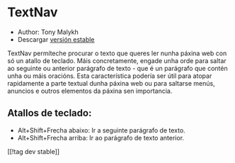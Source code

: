 # TextNav #

* Author: Tony Malykh
* Descargar [versión estable][1]

TextNav permíteche procurar o texto que queres ler nunha páxina web con só
un atallo de teclado. Máis concretamente, engade unha orde para saltar ao
seguinte ou anterior parágrafo de texto - que é un parágrafo que contén unha
ou máis oracións.  Esta característica podería ser útil para atopar
rapidamente a parte textual dunha páxina web ou para saltarse menús,
anuncios e outros elementos da páxina sen importancia.

## Atallos de teclado: 
* Alt+Shift+Frecha abaixo: Ir a seguinte parágrafo de texto.
* Alt+Shift+Frecha arriba: Ir ao parágrafo de texto anterior.

[[!tag dev stable]]

[1]: https://addons.nvda-project.org/files/get.php?file=textnav

